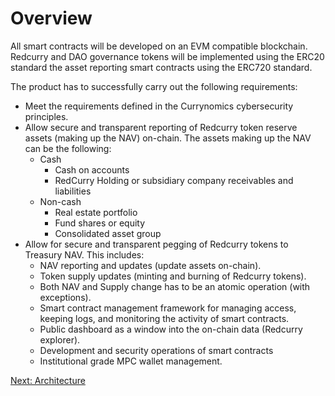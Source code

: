 # Overview
All smart contracts will be developed on an EVM compatible blockchain. Redcurry and DAO governance tokens will be implemented using the ERC20 standard the asset reporting smart contracts using the ERC720 standard.

The product has to successfully carry out the following requirements:
* Meet the requirements defined in the Currynomics cybersecurity principles.
* Allow secure and transparent reporting of Redcurry token reserve assets (making up the NAV) on-chain. The assets making up the NAV can be the following:
    * Cash
        * Cash on accounts
        * RedCurry Holding or subsidiary company receivables and liabilities
    * Non-cash
        * Real estate portfolio
        * Fund shares or equity
        * Consolidated asset group
* Allow for secure and transparent pegging of Redcurry tokens to Treasury NAV. This includes:
    * NAV reporting and updates (update assets on-chain).
    * Token supply updates (minting and burning of Redcurry tokens).
    * Both NAV and Supply change has to be an atomic operation (with exceptions).
    * Smart contract management framework for managing access, keeping logs, and monitoring the activity of smart contracts.
    * Public dashboard as a window into the on-chain data (Redcurry explorer).
    * Development and security operations of smart contracts
    * Institutional grade MPC wallet management.


[Next: Architecture](/asset/technology/architecture.md)
